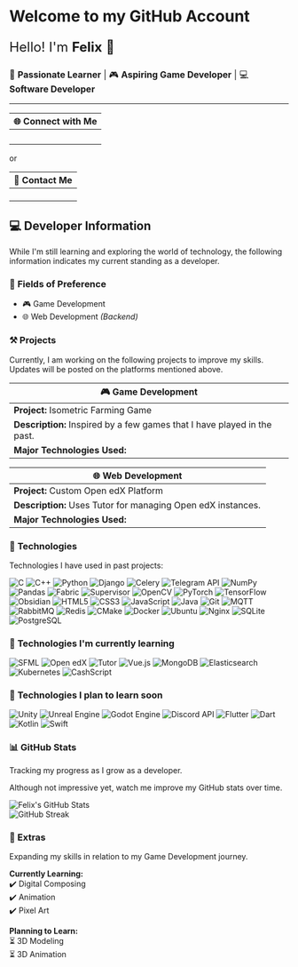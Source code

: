 # **Welcome to my GitHub Account**

<p style="font-size: 24px;">Hello! I'm <strong>Felix</strong> 👋</p>

<p style="font-size: 16px;">🚀 <strong>Passionate Learner</strong> | 🎮 <strong>Aspiring Game Developer</strong> | 💻 <strong>Software Developer</strong></p>

---

<div>
  
| 🌐 Connect with Me |
|--------------------|
| <a href="https://www.instagram.com/jx.st_felix?igsh=eWFxcnlyZGRkNGxw" target="_blank"><img src="https://img.shields.io/badge/-Instagram-E4405F?style=flat&logo=instagram&logoColor=white" height="16"></a> <a href="https://discord.com/users/738338408572911696" target="_blank"><img src="https://img.shields.io/badge/-Discord-5865F2?style=flat&logo=discord&logoColor=white" height="16"></a> |

<p style="font-size: 14px; margin: 10px 0;">or</p>

| 📧 Contact Me |
|---------------|
| <a href="mailto:floresfelixleo.fleurs96@gmail.com" target="_blank"><img src="https://img.shields.io/badge/-Email-D14836?style=flat&logo=gmail&logoColor=white" height="16"></a> |

</div>

## 💻 **Developer Information**

<p>While I'm still learning and exploring the world of technology,  
the following information indicates my current standing as a developer.</p>

### 🎯 **Fields of Preference**
<ul>
  <li>🎮 Game Development</li>
  <li>🌐 Web Development <em>(Backend)</em></li>
</ul>

### ⚒️ **Projects**
<p>Currently, I am working on the following projects to improve my skills. Updates will be posted on the platforms mentioned above.</p>

| 🎮 **Game Development** |
|-------------------------|
| **Project:** Isometric Farming Game |
| **Description:** Inspired by a few games that I have played in the past. |
| **Major Technologies Used:** <img src="https://img.shields.io/badge/-C++-00599C?style=flat&logo=c%2B%2B&logoColor=white" height="16"> <img src="https://img.shields.io/badge/-SFML-8CC445?style=flat&logo=sfml&logoColor=white" height="16"> <img src="https://img.shields.io/badge/-CMake-064F8C?style=flat-square&logo=cmake" height="16"> |

| 🌐 **Web Development** |
|------------------------|
| **Project:** Custom Open edX Platform |
| **Description:** Uses Tutor for managing Open edX instances. |
| **Major Technologies Used:** <img src="https://img.shields.io/badge/-Python-3776AB?style=flat&logo=python&logoColor=white" height="16"> <img src="https://img.shields.io/badge/-Django-092E20?style=flat&logo=django&logoColor=white" height="16"> <img src="https://img.shields.io/badge/-Vue.js-4FC08D?style=flat&logo=vue.js&logoColor=white" height="16"> <img src="https://img.shields.io/badge/-Open%20edX-2D2D2D?style=flat&logo=openedx&logoColor=white" height="16"> <img src="https://img.shields.io/badge/-Tutor-FFA500?style=flat&logo=edx&logoColor=white" height="16"> <img src="https://img.shields.io/badge/-MongoDB-47A248?style=flat&logo=mongodb&logoColor=white" height="16"> <img src="https://img.shields.io/badge/-PostgreSQL-336791?style=flat&logo=postgresql&logoColor=white" height="16"> <img src="https://img.shields.io/badge/-Elasticsearch-005571?style=flat&logo=elasticsearch&logoColor=white" height="16"> <img src="https://img.shields.io/badge/-RabbitMQ-FF6600?style=flat&logo=rabbitmq&logoColor=white" height="16"> <img src="https://img.shields.io/badge/-Redis-DC382D?style=flat&logo=redis&logoColor=white" height="16"> <img src="https://img.shields.io/badge/-Nginx-269539?style=flat&logo=nginx&logoColor=white" height="16"> <img src="https://img.shields.io/badge/-Docker-2496ED?style=flat&logo=docker&logoColor=white" height="16"> |

### 🚀 **Technologies**
Technologies I have used in past projects:

![C](https://img.shields.io/badge/-C-00599C?style=flat&logo=c&logoColor=white)
![C++](https://img.shields.io/badge/-C++-00599C?style=flat&logo=c%2B%2B&logoColor=white)
![Python](https://img.shields.io/badge/-Python-3776AB?style=flat&logo=python&logoColor=white)
![Django](https://img.shields.io/badge/-Django-092E20?style=flat&logo=django&logoColor=white)
![Celery](https://img.shields.io/badge/-Celery-37814A?style=flat&logo=celery&logoColor=white)
![Telegram API](https://img.shields.io/badge/-Telegram%20API-26A5E4?style=flat&logo=telegram&logoColor=white)
![NumPy](https://img.shields.io/badge/-NumPy-013243?style=flat&logo=numpy&logoColor=white)
![Pandas](https://img.shields.io/badge/-Pandas-150458?style=flat&logo=pandas&logoColor=white)
![Fabric](https://img.shields.io/badge/-Fabric-2C2D72?style=flat&logo=python&logoColor=white)
![Supervisor](https://img.shields.io/badge/-Supervisor-000000?style=flat&logo=linux&logoColor=white)
![OpenCV](https://img.shields.io/badge/-OpenCV-5C3EE8?style=flat&logo=opencv&logoColor=white)
![PyTorch](https://img.shields.io/badge/-PyTorch-EE4C2C?style=flat&logo=pytorch&logoColor=white)
![TensorFlow](https://img.shields.io/badge/-TensorFlow-FF6F00?style=flat&logo=tensorflow&logoColor=white)
![Obsidian](https://img.shields.io/badge/-Obsidian-4E4E4E?style=flat&logo=obsidian&logoColor=white)
![HTML5](https://img.shields.io/badge/-HTML5-E34F26?style=flat&logo=html5&logoColor=white)
![CSS3](https://img.shields.io/badge/-CSS3-1572B6?style=flat&logo=css3&logoColor=white)
![JavaScript](https://img.shields.io/badge/-JavaScript-F7DF1E?style=flat&logo=javascript&logoColor=black)
![Java](https://img.shields.io/badge/-Java-007396?style=flat&logo=openjdk&logoColor=white)
![Git](https://img.shields.io/badge/-Git-F05032?style=flat&logo=git&logoColor=white)
![MQTT](https://img.shields.io/badge/-MQTT-00C7B7?style=flat&logo=eclipse-mosquitto&logoColor=white)
![RabbitMQ](https://img.shields.io/badge/-RabbitMQ-FF6600?style=flat&logo=rabbitmq&logoColor=white)
![Redis](https://img.shields.io/badge/-Redis-DC382D?style=flat&logo=redis&logoColor=white)
![CMake](https://img.shields.io/badge/-CMake-064F8C?style=flat&logo=cmake&logoColor=white)
![Docker](https://img.shields.io/badge/-Docker-2496ED?style=flat&logo=docker&logoColor=white)
![Ubuntu](https://img.shields.io/badge/-Ubuntu-E95420?style=flat&logo=ubuntu&logoColor=white)
![Nginx](https://img.shields.io/badge/-Nginx-269539?style=flat&logo=nginx&logoColor=white)
![SQLite](https://img.shields.io/badge/-SQLite-003B57?style=flat&logo=sqlite&logoColor=white)
![PostgreSQL](https://img.shields.io/badge/-PostgreSQL-336791?style=flat&logo=postgresql&logoColor=white)

### 📖 **Technologies I'm currently learning**  
![SFML](https://img.shields.io/badge/-SFML-8CC445?style=flat&logo=sfml&logoColor=white)
![Open edX](https://img.shields.io/badge/-Open%20edX-002B5C?style=flat&logo=openedx&logoColor=white)
![Tutor](https://img.shields.io/badge/-Tutor-FFD166?style=flat&logo=edx&logoColor=black)
![Vue.js](https://img.shields.io/badge/-Vue.js-4FC08D?style=flat&logo=vue.js&logoColor=white)
![MongoDB](https://img.shields.io/badge/-MongoDB-47A248?style=flat&logo=mongodb&logoColor=white)
![Elasticsearch](https://img.shields.io/badge/-Elasticsearch-005571?style=flat&logo=elasticsearch&logoColor=white)
![Kubernetes](https://img.shields.io/badge/-Kubernetes-326CE5?style=flat&logo=kubernetes&logoColor=white)
![CashScript](https://img.shields.io/badge/-CashScript-000000?style=flat&logo=bitcoin&logoColor=white)

### 🎯 **Technologies I plan to learn soon**  
![Unity](https://img.shields.io/badge/-Unity-000000?style=flat&logo=unity&logoColor=white)
![Unreal Engine](https://img.shields.io/badge/-Unreal%20Engine-313131?style=flat&logo=unrealengine&logoColor=white)
![Godot Engine](https://img.shields.io/badge/-Godot%20Engine-478CBF?style=flat&logo=godotengine&logoColor=white)
![Discord API](https://img.shields.io/badge/-Discord%20API-5865F2?style=flat&logo=discord&logoColor=white)
![Flutter](https://img.shields.io/badge/-Flutter-02569B?style=flat&logo=flutter&logoColor=white)
![Dart](https://img.shields.io/badge/-Dart-0175C2?style=flat&logo=dart&logoColor=white)
![Kotlin](https://img.shields.io/badge/-Kotlin-0095D5?style=flat&logo=kotlin&logoColor=white)
![Swift](https://img.shields.io/badge/-Swift-FA7343?style=flat&logo=swift&logoColor=white)

### 📊 GitHub Stats  
Tracking my progress as I grow as a developer.

Although not impressive yet, watch me improve my GitHub stats over time.

![Felix's GitHub Stats](https://github-readme-stats.vercel.app/api?username=Jxst-Felix&show_icons=true&hide_border=true&theme=graywhite)  
![GitHub Streak](https://github-readme-streak-stats.herokuapp.com/?user=Jxst-Felix&hide_border=true&theme=graywhite)

### 🎨 Extras  
Expanding my skills in relation to my Game Development journey.  

**Currently Learning:**  
✔️ Digital Composing  
✔️ Animation  
✔️ Pixel Art  

**Planning to Learn:**  
⏳ 3D Modeling  
⏳ 3D Animation